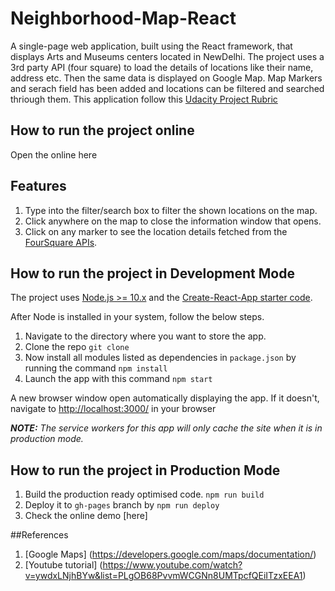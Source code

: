 # Neighborhood-Map-React
A single-page web application, built using the React framework, that displays Arts and Museums centers located in NewDelhi. 
The project uses a 3rd party API (four square) to load the details of locations like their name, address etc.
Then the same data is displayed on Google Map. Map Markers and serach field has been added and locations can be filtered
and searched thriough them.
This application follow this [Udacity Project Rubric](https://review.udacity.com/#!/rubrics/1351/view)

## How to run the project online
Open the online here

## Features

1. Type into the filter/search box to filter the shown locations on the map.
3. Click anywhere on the map to close the information window that opens.
4. Click on any marker to see the location details fetched from the [FourSquare APIs](https://developer.foursquare.com/).

## How to run the project in Development Mode
The project uses [Node.js >= 10.x](https://nodejs.org/en/) and the [Create-React-App starter code](https://github.com/facebookincubator/create-react-app).

After Node is installed in your system, follow the below steps.

1. Navigate to the directory where you want to store the app.
2. Clone the repo `git clone `
3. Now install all modules listed as dependencies in `package.json` by running the command `npm install`
4. Launch the app with this command `npm start`

A new browser window open automatically displaying the app.  If it doesn't, navigate to [http://localhost:3000/](http://localhost:3000/) in your browser

***NOTE:*** *The service workers for this app will only cache the site when it is in production mode.*

## How to run the project in Production Mode

1. Build the production ready optimised code. `npm run build`
2. Deploy it to `gh-pages` branch by `npm run deploy`
3. Check the online demo [here]

##References
1. [Google Maps] (https://developers.google.com/maps/documentation/)
2. [Youtube tutorial] (https://www.youtube.com/watch?v=ywdxLNjhBYw&list=PLgOB68PvvmWCGNn8UMTpcfQEiITzxEEA1)
